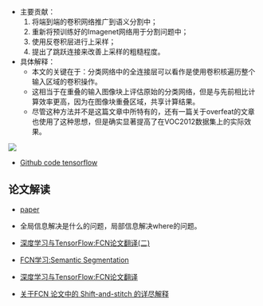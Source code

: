* 主要贡献：
    1. 将端到端的卷积网络推广到语义分割中；
    2. 重新将预训练好的Imagenet网络用于分割问题中；
    3. 使用反卷积层进行上采样；
    4. 提出了跳跃连接来改善上采样的粗糙程度。
* 具体解释：
    * 本文的关键在于：分类网络中的全连接层可以看作是使用卷积核遍历整个输入区域的卷积操作。
    * 这相当于在重叠的输入图像块上评估原始的分类网络，但是与先前相比计算效率更高，因为在图像块重叠区域，共享计算结果。
    * 尽管这种方法并不是这篇文章中所特有的，还有一篇关于overfeat的文章也使用了这种思想，但是确实显著提高了在VOC2012数据集上的实际效果。
    

![](../readme/11.00_02_FCN.png)
    

* [Github code tensorflow](https://github.com/jiye-ML/Semantic_Segmentation_FCN.git)

## 论文解读

* [paper](../paper/11.00_02_15_Fully_Convolutional_Networks_for_Semantic_Segmentation.pdf)

* 全局信息解决是什么的问题，局部信息解决where的问题。
* [深度学习与TensorFlow:FCN论文翻译(二)](https://zhuanlan.zhihu.com/p/38214117)


* [FCN学习:Semantic Segmentation](https://zhuanlan.zhihu.com/p/22976342)
* [深度学习与TensorFlow:FCN论文翻译](https://zhuanlan.zhihu.com/p/38057272)

* [关于FCN 论文中的 Shift-and-stitch 的详尽解释](https://www.jianshu.com/p/e534e2be5d7d)
